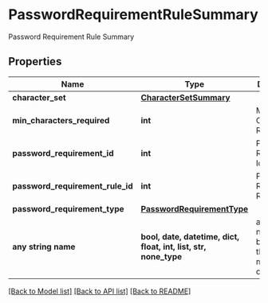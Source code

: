 # PasswordRequirementRuleSummary

Password Requirement Rule Summary

## Properties
Name | Type | Description | Notes
------------ | ------------- | ------------- | -------------
**character_set** | [**CharacterSetSummary**](CharacterSetSummary.md) |  | [optional] 
**min_characters_required** | **int** | Minimum Characters Required | [optional] 
**password_requirement_id** | **int** | Password Requirement Id | [optional] 
**password_requirement_rule_id** | **int** | Password Requirement Rule Id | [optional] 
**password_requirement_type** | [**PasswordRequirementType**](PasswordRequirementType.md) |  | [optional] 
**any string name** | **bool, date, datetime, dict, float, int, list, str, none_type** | any string name can be used but the value must be the correct type | [optional]

[[Back to Model list]](../README.md#documentation-for-models) [[Back to API list]](../README.md#documentation-for-api-endpoints) [[Back to README]](../README.md)


